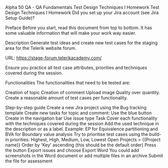﻿Alpha 50 QA - QA Fundamentals
Test Design Techniques I Homework
Test Design Techniques I Homework
Did you set up your Jira account (see Jira Setup Guide)?

Preface
Before you start, read this document from top to bottom. It has some valuable information that will make your work way easier.

Description
Generate test ideas and create new test cases for the staging area for the Telerik website forum.

URL: https://stage-forum.telerikacademy.com/

Ensure you practice all test case attributes, priorities and techniques covered during the session.

Functionalities
The functionalities that need to be tested are:

Creation of topic
Creation of comment
Upload image
Quality over quantity. Create a reasonable amount of test cases per functionality.

Step-by-step guide
Create a new Jira project using the Bug tracking template
Create new tasks for topic and comment:
Use the blue button Create in the navigation bar
Use issue type Task
Cover each functionality with the techniques covered during the session
Add the used technique in the description or as a label. Example: EP for Equivalence partitioning and BVA for Boundary value analysis
Try to prioritise test cases using the build-in priorities: Highest, High, Medium, Low, Lowest
Open Projects > {{Project name}}
Order by 'Key' ascending (this should be the default order)
Press the button Export issues and choose Export Word
You could add screenshots in the Word document or add multiple files in an archive
Submit the file for assessment
